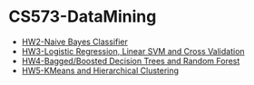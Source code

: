 # CS573-DataMining
 - [HW2-Naive Bayes Classifier](https://github.com/lifangda01/CS573-DataMining/tree/master/hw2)
 - [HW3-Logistic Regression, Linear SVM and Cross Validation](https://github.com/lifangda01/CS573-DataMining/tree/master/hw3)
 - [HW4-Bagged/Boosted Decision Trees and Random Forest](https://github.com/lifangda01/CS573-DataMining/tree/master/hw4)
 - [HW5-KMeans and Hierarchical Clustering](https://github.com/lifangda01/CS573-DataMining/tree/master/hw5)